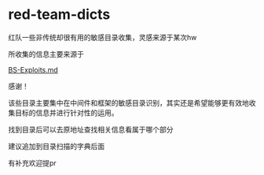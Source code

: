 # red-team-dicts

红队一些非传统却很有用的敏感目录收集，灵感来源于某次hw

所收集的信息主要来源于 

[BS-Exploits.md](https://github.com/No-Github/1earn/blob/9e1cb7a05eb6cec7e432810be457618192bda4ab/1earn/Security/RedTeam/Web%E5%AE%89%E5%85%A8/BS-Exploits.md)

感谢！


该些目录主要集中在中间件和框架的敏感目录识别，其实还是希望能够更有效地收集目标的信息并进行针对性的运用。

找到目录后可以去原地址查找相关信息看属于哪个部分

建议追加到目录扫描的字典后面

有补充欢迎提pr

